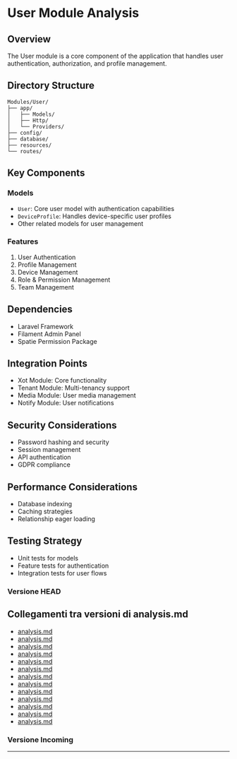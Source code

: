 # User Module Analysis

## Overview
The User module is a core component of the application that handles user authentication, authorization, and profile management.

## Directory Structure
```
Modules/User/
├── app/
│   ├── Models/
│   ├── Http/
│   └── Providers/
├── config/
├── database/
├── resources/
└── routes/
```

## Key Components

### Models
- `User`: Core user model with authentication capabilities
- `DeviceProfile`: Handles device-specific user profiles
- Other related models for user management

### Features
1. User Authentication
2. Profile Management
3. Device Management
4. Role & Permission Management
5. Team Management

## Dependencies
- Laravel Framework
- Filament Admin Panel
- Spatie Permission Package

## Integration Points
- Xot Module: Core functionality
- Tenant Module: Multi-tenancy support
- Media Module: User media management
- Notify Module: User notifications

## Security Considerations
- Password hashing and security
- Session management
- API authentication
- GDPR compliance

## Performance Considerations
- Database indexing
- Caching strategies
- Relationship eager loading

## Testing Strategy
- Unit tests for models
- Feature tests for authentication
- Integration tests for user flows
### Versione HEAD


## Collegamenti tra versioni di analysis.md
* [analysis.md](../../../Notify/docs/analysis.md)
* [analysis.md](../../../Notify/docs/phpstan/analysis.md)
* [analysis.md](../../../Xot/docs/analysis.md)
* [analysis.md](../../../Xot/docs/phpstan/analysis.md)
* [analysis.md](../../../User/docs/analysis.md)
* [analysis.md](../../../User/docs/phpstan/analysis.md)
* [analysis.md](../../../UI/docs/analysis.md)
* [analysis.md](../../../UI/docs/phpstan/analysis.md)
* [analysis.md](../../../Job/docs/analysis.md)
* [analysis.md](../../../Job/docs/phpstan/analysis.md)
* [analysis.md](../../../Media/docs/analysis.md)
* [analysis.md](../../../Media/docs/phpstan/analysis.md)
* [analysis.md](../../../../Themes/One/docs/analysis.md)


### Versione Incoming


---

